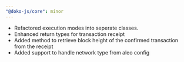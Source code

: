 ```yaml
---
"@doko-js/core": minor
---
```


- Refactored execution modes into seperate classes.
- Enhanced return types for transaction receipt
- Added method to retrieve block height of the confirmed transaction from the receipt
- Added support to handle network type from aleo config
